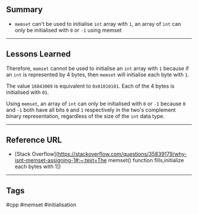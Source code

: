 ## Summary

- `memset` can't be used to initialise `int` array with `1`, an array of `int` can only be initialised with `0` or `-1` using memset
---
## **Lessons Learned**

Therefore, `memset` cannot be used to initialise an `int` array with `1` because if an `int` is represented by 4 bytes, then `memset` will initialise each byte with `1`.

The value `16843009` is equivalent to `0x01010101`. Each of the 4 bytes is initialised with `01`.

Using `memset`, an array of `int` can only be initialised with `0` or `-1` because `0` and `-1` both have all bits `0` and `1` respectively in the two's complement binary representation, regardless of the size of the `int` data type.

---
## Reference URL

- [Stack Overflow](https://stackoverflow.com/questions/35839179/why-isnt-memset-assigning-1#:~:text=The memset() function fills,initialize each bytes with 1])
---
## Tags

#cpp #memset #initialisation 